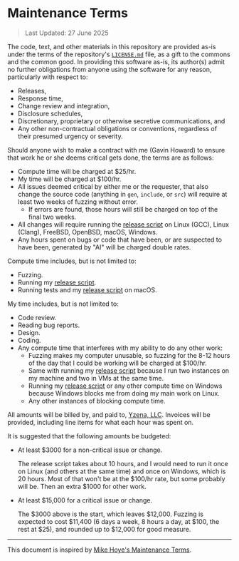 # Maintenance Terms

> Last Updated: 27 June 2025

The code, text, and other materials in this repository are provided as-is under
the terms of the repository's [`LICENSE.md`][0] file, as a gift to the commons
and the common good. In providing this software as-is, its author(s) admit no
further obligations from anyone using the software for any reason, particularly
with respect to:

* Releases,
* Response time,
* Change review and integration,
* Disclosure schedules,
* Discretionary, proprietary or otherwise secretive communications, and
* Any other non-contractual obligations or conventions, regardless of their
  presumed urgency or severity.

Should anyone wish to make a contract with me (Gavin Howard) to ensure that work
he or she deems critical gets done, the terms are as follows:

* Compute time will be charged at \$25/hr.
* My time will be charged at \$100/hr.
* All issues deemed critical by either me or the requester, that also change the
  source code (anything in `gen`, `include`, or `src`) will require at least two
  weeks of fuzzing without error.
	* If errors are found, those hours will still be charged on top of the final
	  two weeks.
* All changes will require running the [release script][2] on Linux (GCC), Linux
  (Clang), FreeBSD, OpenBSD, macOS, Windows.
* Any hours spent on bugs or code that have been, or are suspected to have been,
  generated by "AI" will be charged double rates.

Compute time includes, but is not limited to:

* Fuzzing.
* Running my [release script][2].
* Running tests and my [release script][2] on macOS.

My time includes, but is not limited to:

* Code review.
* Reading bug reports.
* Design.
* Coding.
* Any compute time that interferes with my ability to do any other work:
	* Fuzzing makes my computer unusable, so fuzzing for the 8-12 hours of the
	  day that I could be working will be charged at \$100/hr.
	* Same with running my [release script][2] because I run two instances on my
	  machine and two in VMs at the same time.
	* Running my [release script][2] or any other compute time on Windows
	  because Windows blocks me from doing my main work on Linux.
	* Any other instances of blocking compute time.

All amounts will be billed by, and paid to, [Yzena, LLC][2]. Invoices will be
provided, including line items for what each hour was spent on.

It is suggested that the following amounts be budgeted:

* At least \$3000 for a non-critical issue or change.

  The release script takes about 10 hours, and I would need to run it once on
  Linux (and others at the same time) and once on Windows, which is 20 hours.
  Most of that won't be at the \$100/hr rate, but some probably will be. Then
  an extra \$1000 for other work.

* At least \$15,000 for a critical issue or change.

  The \$3000 above is the start, which leaves \$12,000. Fuzzing is expected to
  cost \$11,400 (6 days a week, 8 hours a day, at \$100, the rest at \$25), and
  rounded up to \$12,000 for good measure.

---

This document is inspired by [Mike Hoye's Maintenance Terms][1].

[0]: LICENSE.md
[1]: https://github.com/mhoye/maintenance-terms
[2]: scripts/release.sh
[3]: https://yzena.com/
